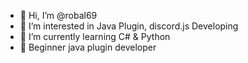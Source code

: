 - 👋 Hi, I’m @robal69
- 👀 I’m interested in Java Plugin, discord.js Developing
- 🌱 I’m currently learning C# & Python
- 👀 Beginner java plugin developer
